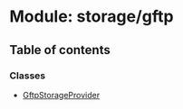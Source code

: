 # Module: storage/gftp

## Table of contents

### Classes

- [GftpStorageProvider](../classes/storage_gftp.GftpStorageProvider.md)
